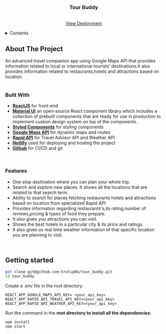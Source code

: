 <br>
<div align="center">
  <h3 align="center">Tour Buddy</h3>

  <p align="center">  
    <br />
    <a target="_blank" href="https://travel-advisor-sunny.netlify.app/">View Deployment</a>
  </p>
</div>

<!-- TABLE OF CONTENTS -->
<details>
  <summary>Contents</summary>
  <ol>
    <li>
      <a href="#about-the-project">About The Project
      </a>
      <ul>
        <li><a href="#built-with">Built With</a></li>
        <li><a href="#features">Features</a></li>
      </ul>
    </li>
    <li>
      <a href="#getting-started">Getting Started</a>
    </li>
  </ol>
</details>

<!-- ABOUT THE PROJECT -->

## About The Project

An advanced travel companion app using Google Maps API that provides information related to local or international tourists’ destinations.It also provides information  related to restaurants,hotels and attractions based on location. <br/><br/>


### Built With

- **[ReactJS](https://reactjs.org/docs/getting-started.html)** for front-end
- **[Material UI](https://mui.com/)** an open-source React component library which includes a collection of prebuilt components that are ready for use in production to implement  custom design system on top of the components.
- **[Styled Components](https://styled-components.com/)** for styling components
- **[Google Maps API](https://developers.google.com/maps)** for dynamic maps and routes
- **[Rapid API](https://rapidapi.com/hub)** for Travel Advisor API and Weather API
- **[Netlify](https://www.netlify.com/)** used for deploying and hosting the project
- **[Github](https://github.com/)** for CI/CD and git
 <br/>

### Features
- One stop destination where you can plan your whole trip.
- Search and explore new places. It  shows all the locations that are related to that search term.
- Ability to search for places fetching restaurants hotels and attractions based on location from specialized Rapid API 
- Provides information regarding restaurants's,its rating,number of reviews,pricing & types of food they prepare.
- It also gives you attractions you can visit.
- Shows the best hotels in a particular city & its price and ratings.
- It also gives us real time weather information of that specific location you are planning to visit.
 <br/>

## Getting started

```bash
git clone git@github.com:Srutip04/tour_buddy.git
cd tour_buddy
```
Create a .env file in the root directory:

```
REACT_APP_GOOGLE_MAPS_API_KEY= <your_api_key>
REACT_APP_RAPID_API_TRAVEL_API_KEY=<your_api_key>
REACT_APP_RAPID_API_WEATHER_API_KEY=<your_api_key>
```
Run the command in the **root directory  to install all the dependencies**:

```
npm install
npm start
```

